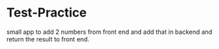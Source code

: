 # Test-Practice
small app to add 2 numbers from front end and add that in backend and return the result to front end.

